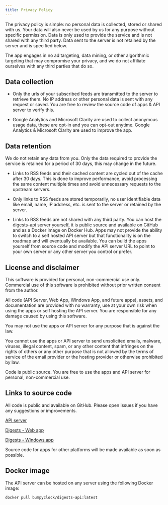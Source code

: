```yaml
---
title: Privacy Policy
---
```


The privacy policy is simple: no personal data is collected, stored or shared with us. Your data will also never be used by us for any purpose without specific permission. Data is only used to provide the service and is not shared with any third party. Data sent to the server is not retained by the server and is specified below.

The app engages in no ad targeting, data mining, or other algorithmic targeting that may compromise your privacy, and we do not affiliate ourselves with any third parties that do so.

## Data collection

- Only the urls of your subscribed feeds are transmitted to the server to retrieve them. No IP address or other personal data is sent with any request or saved. You are free to review the source code of apps & API server to verify this. 

- Google Analytics and Microsoft Clarity are used to collect anonymous usage data, these are opt-in and you can opt-out anytime. Google Analytics & Microsoft Clarity are used to improve the app.

## Data retention

We do not retain any data from you. Only the data required to provide the service is retained for a period of 30 days, this may change in the future. 

- Links to RSS feeds and their cached content are cycled out of the cache after 30 days. This is done to improve performance, avoid processing the same content multiple times and avoid unnecessary requests to the upstream servers. 

- Only links to RSS feeds are stored temporarily, no user identifiable data like email, name, IP address, etc. is sent to the server or retained by the server. 

- Links to RSS feeds are not shared with any third party. You can host the digests-api server yourself, it is public source and available on GitHub and as a Docker image on Docker Hub. Apps may not provide the ability to switch to a self hosted API server but that functionality is on the roadmap and will eventually be available. You can build the apps yourself from source code and modify the API server URL to point to your own server or any other server you control or prefer.

## License and disclaimer

This software is provided for personal, non-commercial use only. Commercial use of this software is prohibited without prior written consent from the author.

All code (API Server, Web App, Windows App, and future apps), assets, and documentation are provided with no warranty, use at your own risk when using the apps or self hosting the API server. You are responsible for any damage caused by using this software.

You may not use the apps or API server for any purpose that is against the law.

You cannot use the apps or API server to send unsolicited emails, malware, viruses, illegal content, spam, or any other content that infringes on the rights of others or any other purpose that is not allowed by the terms of service of the email provider or the hosting provider or otherwise prohibited by law.

Code is public source. You are free to use the apps and API server for personal, non-commercial use.


## Links to source code

All code is public and available on GitHub. Please open issues if you have any suggestions or improvements.


[API server](https://github.com/BumpyClock/digests-api)

[Digests - Web app](https://github.com/BumpyClock/digests-web)

[Digests - Windows app](https://github.com/BumpyClock/Digests-Windows)

Source code for apps for other platforms will be made available as soon as possible.

## Docker image

The API server can be hosted on any server using the following Docker image:

```bash
docker pull bumpyclock/digests-api:latest
```

